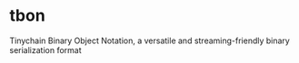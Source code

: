 # tbon
Tinychain Binary Object Notation, a versatile and streaming-friendly binary serialization format

